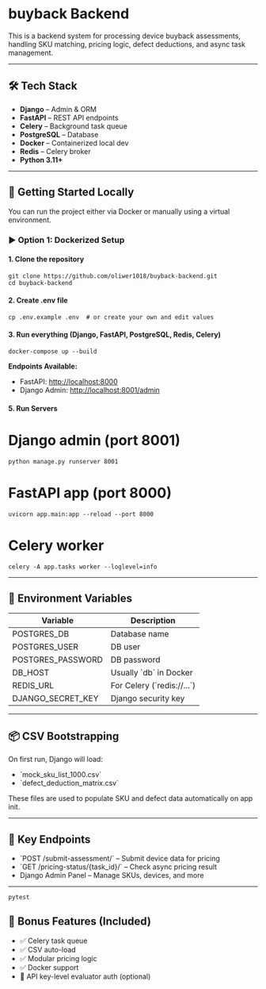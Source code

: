 # buyback Backend

This is a backend system for processing device buyback assessments, handling SKU matching, pricing logic, defect
deductions, and async task management.

---

## 🛠 Tech Stack

- **Django** – Admin & ORM
- **FastAPI** – REST API endpoints
- **Celery** – Background task queue
- **PostgreSQL** – Database
- **Docker** – Containerized local dev
- **Redis** – Celery broker
- **Python 3.11+**

---

## 🚀 Getting Started Locally

You can run the project either via Docker or manually using a virtual environment.

### ▶️ Option 1: Dockerized Setup

#### 1. Clone the repository

```
git clone https://github.com/oliwer1018/buyback-backend.git
cd buyback-backend
```

#### 2. Create .env file

```
cp .env.example .env  # or create your own and edit values
```

#### 3. Run everything (Django, FastAPI, PostgreSQL, Redis, Celery)

```
docker-compose up --build
```

**Endpoints Available:**

- FastAPI: [http://localhost:8000](http://localhost:8000)
- Django Admin: [http://localhost:8001/admin](http://localhost:8001)


#### 5. Run Servers

# Django admin (port 8001)

```python manage.py runserver 8001```


# FastAPI app (port 8000)

```uvicorn app.main:app --reload --port 8000```

# Celery worker

```
celery -A app.tasks worker --loglevel=info
```

---

## 📄 Environment Variables

| Variable          | Description                  |
|-------------------|------------------------------|
| POSTGRES_DB       | Database name                |
| POSTGRES_USER     | DB user                      |
| POSTGRES_PASSWORD | DB password                  |
| DB_HOST           | Usually \`db\` in Docker     |
| REDIS_URL         | For Celery (\`redis://...\`) |
| DJANGO_SECRET_KEY | Django security key          |

---

## 📦 CSV Bootstrapping

On first run, Django will load:

- \`mock_sku_list_1000.csv\`
- \`defect_deduction_matrix.csv\`

These files are used to populate SKU and defect data automatically on app init.

---

## 🔁 Key Endpoints

- \`POST /submit-assessment/\` – Submit device data for pricing
- \`GET /pricing-status/{task_id}/\` – Check async pricing result
- Django Admin Panel – Manage SKUs, devices, and more

---

```
pytest
```


## 🧩 Bonus Features (Included)

- ✅ Celery task queue
- ✅ CSV auto-load
- ✅ Modular pricing logic
- ✅ Docker support
- 🚧 API key-level evaluator auth (optional)




